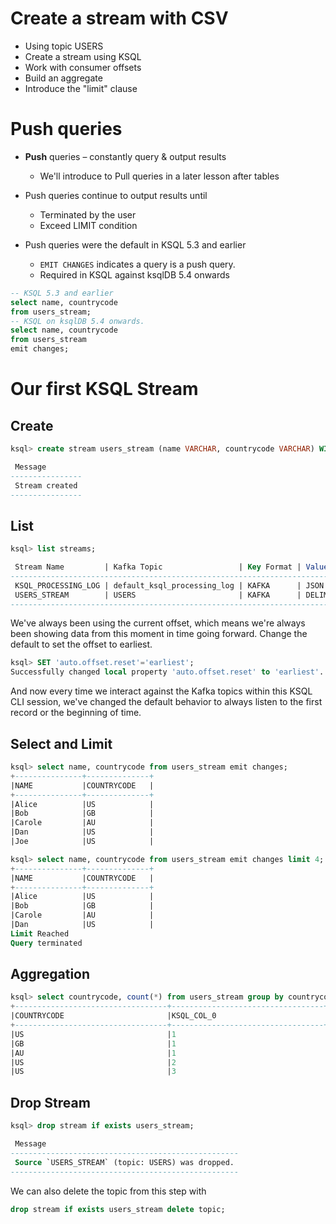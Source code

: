 # Create a stream with CSV

- Using topic USERS
- Create a stream using KSQL
- Work with consumer offsets
- Build an aggregate
- Introduce the "limit" clause 

# Push queries
- **Push** queries – constantly query & output results
  - We'll introduce to Pull queries in a later lesson after tables
- Push queries continue to output results until
  - Terminated by the user
  - Exceed LIMIT condition

- Push queries were the default in KSQL 5.3 and earlier
  - `EMIT CHANGES` indicates a query is a push query.
  - Required in KSQL against ksqlDB 5.4 onwards

```sql
-- KSQL 5.3 and earlier
select name, countrycode 
from users_stream; 
-- KSQL on ksqlDB 5.4 onwards. 
select name, countrycode 
from users_stream
emit changes; 
```

# Our first KSQL Stream

## Create
```sql
ksql> create stream users_stream (name VARCHAR, countrycode VARCHAR) WITH (KAFKA_TOPIC='USERS', VALUE_FORMAT='DELIMITED');

 Message
----------------
 Stream created
----------------
```
## List
```sql
ksql> list streams;

 Stream Name         | Kafka Topic                 | Key Format | Value Format | Windowed
------------------------------------------------------------------------------------------
 KSQL_PROCESSING_LOG | default_ksql_processing_log | KAFKA      | JSON         | false
 USERS_STREAM        | USERS                       | KAFKA      | DELIMITED    | false
------------------------------------------------------------------------------------------
```

We've always been using the current offset, which means we're always been showing data from this moment in time going forward. Change the default to set the offset to earliest.

```sql
ksql> SET 'auto.offset.reset'='earliest';
Successfully changed local property 'auto.offset.reset' to 'earliest'. Use the UNSET command to revert your change.
```
And now every time we interact against the Kafka topics within this KSQL CLI session, we've changed the default behavior to always listen to the first record or the beginning of time.

## Select and Limit
```sql
ksql> select name, countrycode from users_stream emit changes;
+---------------+--------------+
|NAME           |COUNTRYCODE   |
+---------------+--------------+
|Alice          |US            |
|Bob            |GB            |
|Carole         |AU            |
|Dan            |US            |
|Joe            |US            |

ksql> select name, countrycode from users_stream emit changes limit 4;
+---------------+--------------+
|NAME           |COUNTRYCODE   |
+---------------+--------------+
|Alice          |US            |
|Bob            |GB            |
|Carole         |AU            |
|Dan            |US            |
Limit Reached
Query terminated
```

## Aggregation 
```sql
ksql> select countrycode, count(*) from users_stream group by countrycode emit changes;
+----------------------------------+----------------------------------+
|COUNTRYCODE                       |KSQL_COL_0                        |
+----------------------------------+----------------------------------+
|US                                |1                                 |
|GB                                |1                                 |
|AU                                |1                                 |
|US                                |2                                 |
|US                                |3                                 |
```

## Drop Stream

```sql
ksql> drop stream if exists users_stream;

 Message
---------------------------------------------------
 Source `USERS_STREAM` (topic: USERS) was dropped.
---------------------------------------------------
```
 We can also delete the topic from this step with

 ```sql
 drop stream if exists users_stream delete topic;
 ```
